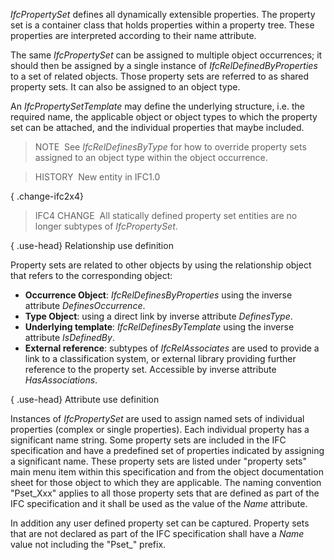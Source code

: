 ﻿_IfcPropertySet_ defines all dynamically extensible properties. The property set is a container class that holds properties within a property tree. These properties are interpreted according to their name attribute.

The same _IfcPropertySet_ can be assigned to multiple object occurrences; it should then be assigned by a single instance of _IfcRelDefinedByProperties_ to a set of related objects. Those property sets are referred to as shared property sets. It can also be assigned to an object type.

An _IfcPropertySetTemplate_ may define the underlying structure, i.e. the required name, the applicable object or object types to which the property set can be attached, and the individual properties that maybe included.

> NOTE&nbsp; See _IfcRelDefinesByType_ for how to override property sets assigned to an object type within the object occurrence.

> HISTORY&nbsp; New entity in IFC1.0

{ .change-ifc2x4}
> IFC4 CHANGE&nbsp; All statically defined property set entities are no longer subtypes of _IfcPropertySet_.

{ .use-head}
Relationship use definition

Property sets are related to other objects by using the relationship object that refers to the corresponding object:

*  **Occurrence Object**: _IfcRelDefinesByProperties_ using the inverse attribute _DefinesOccurrence_. 
*  **Type Object**: using a direct link by inverse attribute _DefinesType_. 
*  **Underlying template**: _IfcRelDefinesByTemplate_ using the inverse attribute _IsDefinedBy_. 
*  **External reference**: subtypes of _IfcRelAssociates_ are used to provide a link to a classification system, or external library providing further reference to the property set. Accessible by inverse attribute _HasAssociations_. 

{ .use-head}
Attribute use definition

Instances of _IfcPropertySet_ are used to assign named sets of individual properties (complex or single properties). Each individual property has a significant name string. Some property sets are included in the IFC specification and have&nbsp;a predefined set of properties indicated by assigning a significant name. These property sets are listed under "property sets" main menu item within this specification and from the object documentation sheet for those object to which they are applicable. The naming convention "Pset_Xxx" applies to all those property sets that are defined as part of the IFC specification and it shall be used as the value of the _Name_ attribute.

In addition any user defined property set can be captured. Property sets that are not declared as part of the IFC specification shall have a _Name_ value not including the "Pset_" prefix.